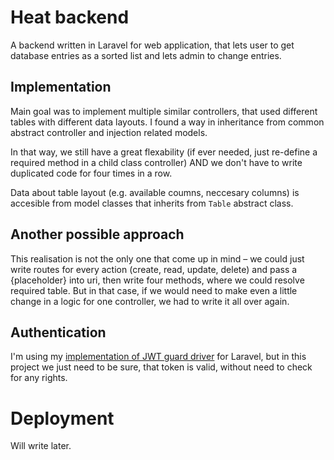 # Heat backend
A backend written in Laravel for web application, that lets user to get database entries as a sorted list and lets admin to change entries.

## Implementation
Main goal was to implement multiple similar controllers, that used different tables with different data layouts. I found a way in inheritance from common abstract controller and injection related models.

In that way, we still have a great flexability (if ever needed, just re-define a required method in a child class controller) AND we don't have to write duplicated code for four times in a row.

Data about table layout (e.g. available coumns, neccesary columns) is accesible from model classes that inherits from `Table` abstract class.

## Another possible approach
This realisation is not the only one that come up in mind – we could just write routes for every action (create, read, update, delete) and pass a {placeholder} into uri, then write four methods, where we could resolve required table. But in that case, if we would need to make even a little change in a logic for one controller, we had to write it all over again.  

## Authentication
I'm using my [implementation of JWT guard driver](https://github.com/oidd/laravel-jwt-auth) for Laravel, but in this project we just need to be sure, that token is valid, without need to check for any rights.

# Deployment
Will write later.
